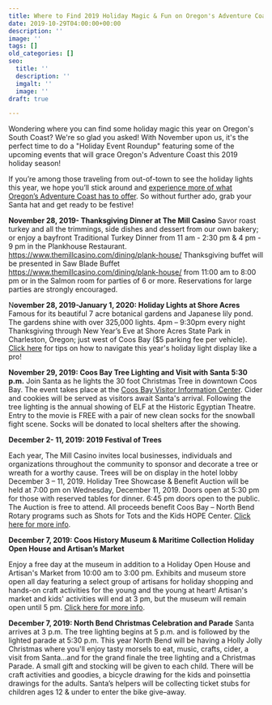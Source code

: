 ```yaml
---
title: Where to Find 2019 Holiday Magic & Fun on Oregon's Adventure Coast
date: 2019-10-29T04:00:00+00:00
description: ''
image: ''
tags: []
old_categories: []
seo:
  title: ''
  description: ''
  imgalt: ''
  image: ''
draft: true

---
```

Wondering where you can find some holiday magic this year on Oregon's South Coast? We're so glad you asked! With November upon us, it's the perfect time to do a "Holiday Event Roundup" featuring some of the upcoming events that will grace Oregon's Adventure Coast this 2019 holiday season!

If you’re among those traveling from out-of-town to see the holiday lights this year, we hope you’ll stick around and [experience more of what Oregon’s Adventure Coast has to offer](https://www.oregonsadventurecoast.com/blog/come-for-the-lights-stay-for-the-sights/). So without further ado, grab your Santa hat and get ready to be festive!

**November 28, 2019- Thanksgiving Dinner at The Mill Casino**
Savor roast turkey and all the trimmings, side dishes and dessert from our own bakery; or enjoy a bayfront Traditional Turkey Dinner from 11 am - 2:30 pm & 4 pm - 9 pm in the Plankhouse Restaurant. https://www.themillcasino.com/dining/plank-house/ Thanksgiving buffet will be presented in Saw Blade Buffet https://www.themillcasino.com/dining/plank-house/ from 11:00 am to 8:00 pm or in the Salmon room for parties of 6 or more. Reservations for large parties are strongly encouraged.

N**ovember 28, 2019-January 1, 2020: Holiday Lights at Shore Acres** Famous for its beautiful 7 acre botanical gardens and Japanese lily pond. The gardens shine with over 325,000 lights. 4pm – 9:30pm every night Thanksgiving through New Year’s Eve at Shore Acres State Park in Charleston, Oregon; just west of Coos Bay ($5 parking fee per vehicle). [Click here](https://www.oregonsadventurecoast.com/blog/navigate-the-holiday-lights-at-shore-acres-like-a-pro/) for tips on how to navigate this year's holiday light display like a pro! 

**November 29, 2019: Coos Bay Tree Lighting and Visit with Santa 5:30 p.m.**
Join Santa as he lights the 30 foot Christmas Tree in downtown Coos Bay. The event takes place at the [Coos Bay Visitor Information Center](https://www.oregonsadventurecoast.com/). Cider and cookies will be served as visitors await Santa's arrival.  Following the tree lighting is the annual showing of ELF at the Historic Egyptian Theatre. Entry to the movie is FREE with a pair of new clean socks for the snowball fight scene. Socks will be donated to local shelters after the showing.

**December 2- 11, 2019: 2019 Festival of Trees** 

Each year, The Mill Casino invites local businesses, individuals and organizations throughout the community to sponsor and decorate a tree or wreath for a worthy cause. Trees will be on display in the hotel lobby December 3 – 11, 2019. Holiday Tree Showcase & Benefit Auction will be held at 7:00 pm on Wednesday, December 11, 2019. Doors open at 5:30 pm for those with reserved tables for dinner. 6:45 pm doors open to the public. The Auction is free to attend. All proceeds benefit Coos Bay – North Bend Rotary programs such as Shots for Tots and the Kids HOPE Center. [Click here for more info](https://www.themillcasino.com/entertainment/2019-festival-of-trees/).   

**December 7, 2019: Coos History Museum & Maritime Collection Holiday Open House and Artisan’s Market**   

Enjoy a free day at the museum in addition to a Holiday Open House and Artisan's Market from 10:00 am to 3:00 pm. Exhibits and museum store open all day featuring a select group of artisans for holiday shopping and hands-on craft activities for the young and the young at heart! Artisan's market and kids' activities will end at 3 pm, but the museum will remain open until 5 pm. [Click here for more info](https://cooshistory.org/events/holiday-open-house-and-artisans-market/). 

**December 7, 2019: North Bend Christmas Celebration and Parade** Santa arrives at 3 p.m. The tree lighting begins at 5 p.m. and is followed by the lighted parade at 5:30 p.m. This year North Bend will be having a Holly Jolly Christmas where you'll enjoy tasty morsels to eat, music, crafts, cider, a visit from Santa…and for the grand finale the tree lighting and a Christmas Parade.  A small gift and stocking will be given to each child. There will be craft activities and goodies, a bicycle drawing for the kids and poinsettia drawings for the adults. Santa’s helpers will be collecting ticket stubs for children ages 12 & under to enter the bike give–away. 